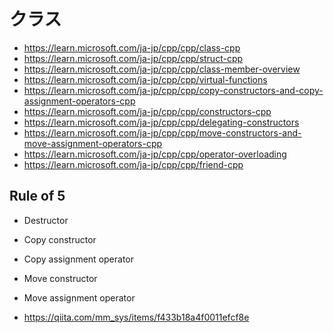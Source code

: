# クラス
- https://learn.microsoft.com/ja-jp/cpp/cpp/class-cpp
- https://learn.microsoft.com/ja-jp/cpp/cpp/struct-cpp
- https://learn.microsoft.com/ja-jp/cpp/cpp/class-member-overview
- https://learn.microsoft.com/ja-jp/cpp/cpp/virtual-functions
- https://learn.microsoft.com/ja-jp/cpp/cpp/copy-constructors-and-copy-assignment-operators-cpp
- https://learn.microsoft.com/ja-jp/cpp/cpp/constructors-cpp
- https://learn.microsoft.com/ja-jp/cpp/cpp/delegating-constructors
- https://learn.microsoft.com/ja-jp/cpp/cpp/move-constructors-and-move-assignment-operators-cpp
- https://learn.microsoft.com/ja-jp/cpp/cpp/operator-overloading
- https://learn.microsoft.com/ja-jp/cpp/cpp/friend-cpp
## Rule of 5
- Destructor
- Copy constructor
- Copy assignment operator
- Move constructor
- Move assignment operator

- https://qiita.com/mm_sys/items/f433b18a4f0011efcf8e
